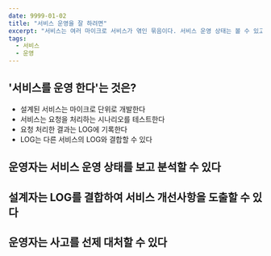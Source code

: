 ```yaml
---
date: 9999-01-02
title: "서비스 운영을 잘 하려면"
excerpt: "서비스는 여러 마이크로 서비스가 엮인 묶음이다. 서비스 운영 상태는 볼 수 있고 분석된다"
tags: 
  - 서비스
  - 운영
---
```


## '서비스를 운영 한다'는 것은? 
* 설계된 서비스는 마이크로 단위로 개발한다
* 서비스는 요청을 처리하는 시나리오를 테스트한다
* 요청 처리한 결과는 LOG에 기록한다
* LOG는 다른 서비스의 LOG와 결합할 수 있다

## 운영자는 서비스 운영 상태를 보고 분석할 수 있다

## 설계자는 LOG를 결합하여 서비스 개선사항을 도출할 수 있다

## 운영자는 사고를 선제 대처할 수 있다